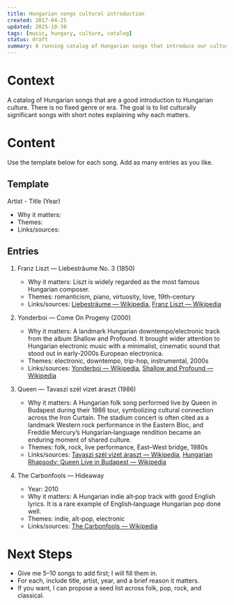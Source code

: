 ```yaml
---
title: Hungarian songs cultural introduction
created: 2017-04-25
updated: 2025-10-30
tags: [music, hungary, culture, catalog]
status: draft
summary: A running catalog of Hungarian songs that introduce our culture across eras and genres.
---
```


# Context
A catalog of Hungarian songs that are a good introduction to Hungarian culture. There is no fixed genre or era. The goal is to list culturally significant songs with short notes explaining why each matters.

# Content
Use the template below for each song. Add as many entries as you like.

## Template
Artist - Title (Year)
- Why it matters: 
- Themes: 
- Links/sources: 

## Entries
<!-- Add entries here using the template above. -->

1. Franz Liszt — Liebesträume No. 3 (1850)
   - Why it matters: Liszt is widely regarded as the most famous Hungarian composer.
   - Themes: romanticism, piano, virtuosity, love, 19th-century
   - Links/sources: [Liebesträume — Wikipedia](https://en.wikipedia.org/wiki/Liebestr%C3%A4ume), [Franz Liszt — Wikipedia](https://en.wikipedia.org/wiki/Franz_Liszt)

2. Yonderboi — Come On Progeny (2000)
   - Why it matters: A landmark Hungarian downtempo/electronic track from the album Shallow and Profound. It brought wider attention to Hungarian electronic music with a minimalist, cinematic sound that stood out in early‑2000s European electronica.
   - Themes: electronic, downtempo, trip-hop, instrumental, 2000s
   - Links/sources: [Yonderboi — Wikipedia](https://en.wikipedia.org/wiki/Yonderboi), [Shallow and Profound — Wikipedia](https://en.wikipedia.org/wiki/Shallow_and_Profound)

3. Queen — Tavaszi szél vizet áraszt (1986)
   - Why it matters: A Hungarian folk song performed live by Queen in Budapest during their 1986 tour, symbolizing cultural connection across the Iron Curtain. The stadium concert is often cited as a landmark Western rock performance in the Eastern Bloc, and Freddie Mercury’s Hungarian‑language rendition became an enduring moment of shared culture.
   - Themes: folk, rock, live performance, East–West bridge, 1980s
   - Links/sources: [Tavaszi szél vizet áraszt — Wikipedia](https://hu.wikipedia.org/wiki/Tavaszi_sz%C3%A9l_vizet_%C3%A1raszt), [Hungarian Rhapsody: Queen Live in Budapest — Wikipedia](https://en.wikipedia.org/wiki/Hungarian_Rhapsody:_Queen_Live_in_Budapest)

4. The Carbonfools — Hideaway
   - Year: 2010
   - Why it matters: A Hungarian indie alt‑pop track with good English lyrics. It is a rare example of English‑language Hungarian pop done well.
   - Themes: indie, alt-pop, electronic
   - Links/sources: [The Carbonfools — Wikipedia](https://en.wikipedia.org/wiki/The_Carbonfools)

# Next Steps
- Give me 5–10 songs to add first; I will fill them in.
- For each, include title, artist, year, and a brief reason it matters.
- If you want, I can propose a seed list across folk, pop, rock, and classical.
